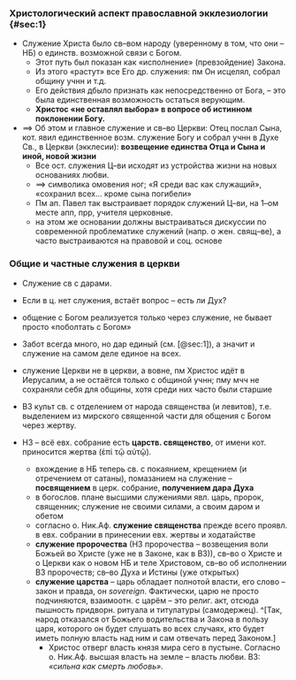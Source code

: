 
<!--- пропустил 1–ую лекцию •• -->

### Христологический аспект православной экклезиологии {#sec:1}

- Служение Христа было св–вом народу (уверенному в том, что они – НБ) о единств. возможной связи с Богом.
	- Этот путь был показан как «исполнение» (превзойдение) Закона.
	- Из этого «растут» все Его др. служения: пм Он исцелял, собрал общину учнн и т.д.
	- Его действия дбыло признать как непосредственно от Бога, – это была единственная возможность остаться верующим.
	- __Христос «не оставлял выбора» в вопросе об истинном поклонении Богу.__
- ==> Об этом и главное служение и св–во Церкви: Отец послал Сына, кот. явил единственное возм. служение Богу и собрал учнн в Духе Св., в Церкви (экклесии): __возвещение единства Отца и Сына и иной, новой жизни__
	- Все ост. служения Ц–ви исходят из устройства жизни на новых основаниях любви.
	- ==> символика омовения ног; «Я среди вас как служащий», «сохранил всех... кроме сына погибели»
	- Пм ап. Павел так выстраивает порядок служений Ц–ви, на 1–ом месте апп, прр, учителя церковные.
	- на этом же основании должны выстраиваться дискуссии по современной проблематике служений (напр. о жен. свящ–ве), а часто выстраиваются на правовой и соц. основе


###  Общие и частные служения в церкви

- Служение св с дарами.
- Если в ц. нет служения, встаёт вопрос – есть ли Дух?
- общение с Богом реализуется только через служение, не бывает просто «поболтать с Богом»
- Забот всегда много, но дар единый (см. [@sec:1]), а значит и служение на самом деле единое на всех.
- служение Церкви  не в церкви, а вовне, пм Христос идёт в Иерусалим, а не остаётся только с общиной учнн; пму мчч не сохраняли себя для общины, хотя среди них часто были старшие

- ВЗ культ св. с отделением от народа священства (и левитов), т.е. выделением из мирского священной части для общения с Богом через жертву.
- НЗ – всё евх. собрание есть __царств. священство__, от имени кот. приносится жертва (ἐπί τῷ αὐτῷ).
	- вхождение в НБ теперь св. с покаянием, крещением (и отречением от сатаны), помазанием на служение – __посвящением__ в церк. собрание, __получением дара Духа__
	- в богослов. плане высшими служениями явл. царь, пророк, священник; служение не своими силами, а своим даром и обетом
	- согласно о. Ник.Аф. __служение священства__ прежде всего проявл. в евх. собрании в принесении евх. жертвы и ходатайстве
	- __служение пророчества__  (НЗ пророчества – возвещения воли Божьей во Христе (уже не в Законе, как в ВЗ)), св–во о Христе и о Церкви как о новом НБ и теле Христовом, св–во об исполнении ВЗ пророчеств; св–во Духа и Истины (уже открытых)
	- __служение царства__ – царь обладает полнотой власти, его слово – закон и правда, он _sovereign_. Фактически, царю не просто подчиняются, взаимоотн. с царём – это религ. акт, отсюда пышность придворн. ритуала и титулатуры (самодержец).
^[Так, народ отказался от Божьего водительства и Закона в пользу царя, которого он будет слушать во всех случаях, кто будет иметь полную власть над ним и сам отвечать перед Законом.]
		- Христос отверг власть князя мира сего в пустыне. Согласно о. Ник.Аф. высшая власть на земле – власть любви. ВЗ: _«сильна как смерть любовь»._

